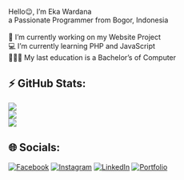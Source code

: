 Hello😉, I’m Eka Wardana<br>a Passionate Programmer from Bogor, Indonesia<br><br>🔭 I’m currently working on my Website Project<br>💻 I’m currently learning PHP and JavaScript<br>👨🏻‍🎓 My last education is a Bachelor’s of Computer

## ⚡ GitHub Stats:
![](https://github-readme-stats.vercel.app/api?username=Ekawardana&theme=shades-of-purple&hide_border=false&include_all_commits=false&count_private=false)<br/>
![](https://github-readme-streak-stats.herokuapp.com/?user=Ekawardana&theme=shades-of-purple&hide_border=false)<br/>
![](https://github-readme-stats.vercel.app/api/top-langs/?username=Ekawardana&theme=shades-of-purple&hide_border=false&include_all_commits=false&count_private=false&layout=compact)

## 🌐 Socials:
[![Facebook](https://img.shields.io/badge/Facebook-%231877F2.svg?logo=Facebook&logoColor=white)](https://www.facebook.com/eka.wardana.3551) 
[![Instagram](https://img.shields.io/badge/Instagram-%23E4405F.svg?logo=Instagram&logoColor=white)](https://www.instagram.com/_ekawardana/) 
[![LinkedIn](https://img.shields.io/badge/LinkedIn-%230077B5.svg?logo=linkedin&logoColor=white)](https://www.linkedin.com/in/eka-wardana-100736206/)
[![Portfolio](https://img.shields.io/badge/Portfolio-brightgreen.svg?logo=GitHub&logoColor=#F05032)](https://ekawardana.github.io/)



<!-- Proudly created with GPRM ( https://gprm.itsvg.in ) -->
